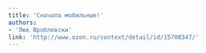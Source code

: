 ```yaml
---
title: 'Сначала мобильные!'
authors:
- 'Люк Вроблевски'
link: 'http://www.ozon.ru/context/detail/id/15708347/'
---
```

